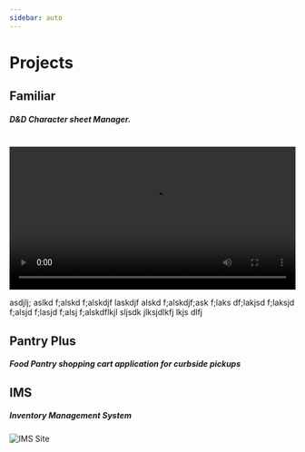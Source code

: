 ```yaml
---
sidebar: auto
---
```


# Projects

## Familiar

##### D&D Character sheet Manager.

<br />
<video class="familiar-vid" width="100%" controls>
  <source src="/vid/familiar.mp4" type="video/mp4">
  Your browser does not support HTML5 video.
</video>
<br />
<p width="100%">asdjlj; aslkd f;alskd f;alskdjf laskdjf alskd f;alskdjf;ask f;laks df;lakjsd f;laksjd f;alsjd f;lasjd f;alsj f;alskdflkjl  sljsdk jlksjdlkfj  lkjs dlfj </p>

## Pantry Plus

##### Food Pantry shopping cart application for curbside pickups

<ImageCarousel />

## IMS

##### Inventory Management System

![IMS Site](/images/IMS.png)
